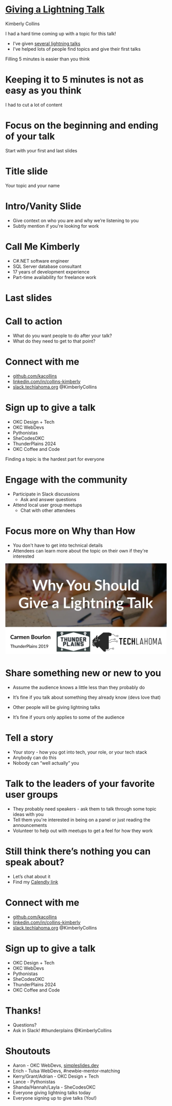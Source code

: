 # [Giving a Lightning Talk](https://simpleslides.dev/aHR0cHM6Ly9yYXcuZ2l0aHVidXNlcmNvbnRlbnQuY29tL2thY29sbGlucy9saWdodG5pbmctdGFsay9tYWluL1JFQURNRS5tZA==)
Kimberly Collins

I had a hard time coming up with a topic for this talk!
* I’ve given [several lightning talks](https://www.youtube.com/@Techlahoma/search?query=Kimberly%20Collins)
* I’ve helped lots of people find topics and give their first talks

Filling 5 minutes is easier than you think

# Keeping it to 5 minutes is not as easy as you think
I had to cut a lot of content

# Focus on the beginning and ending of your talk
Start with your first and last slides

# Title slide
Your topic and your name

# Intro/Vanity Slide
* Give context on who you are and why we’re listening to you
* Subtly mention if you're looking for work

# Call Me Kimberly
* C#.NET software engineer
* SQL Server database consultant
* 17 years of development experience
* Part-time availability for freelance work

# Last slides
# Call to action
* What do you want people to do after your talk?
* What do they need to get to that point?

# Connect with me
* [github.com/kacollins](https://github.com/kacollins)
* [linkedin.com/in/collins-kimberly](https://linkedin.com/in/collins-kimberly)
* [slack.techlahoma.org](http://slack.techlahoma.org/) @KimberlyCollins

# Sign up to give a talk
* OKC Design + Tech
* OKC WebDevs
* Pythonistas
* SheCodesOKC
* ThunderPlains 2024
* OKC Coffee and Code

Finding a topic is the hardest part for everyone

# Engage with the community
* Participate in Slack discussions
  * Ask and answer questions
* Attend local user group meetups
  * Chat with other attendees

# Focus more on Why than How
* You don't have to get into technical details
* Attendees can learn more about the topic on their own if they're interested

[![Why](https://raw.githubusercontent.com/kacollins/lightning-talk/main/why-you-should-give-a-lightning-talk.png)](https://www.youtube.com/watch?v=gDxa4DRW2-I)

# Share something new or new to you
* Assume the audience knows a little less than they probably do
* It’s fine if you talk about something they already know (devs love that)

* Other people will be giving lightning talks
* It’s fine if yours only applies to some of the audience

# Tell a story
* Your story - how you got into tech, your role, or your tech stack
* Anybody can do this
* Nobody can “well actually” you

# Talk to the leaders of your favorite user groups
* They probably need speakers - ask them to talk through some topic ideas with you
* Tell them you're interested in being on a panel or just reading the announcements
* Volunteer to help out with meetups to get a feel for how they work

# Still think there’s nothing you can speak about?
* Let’s chat about it
* Find my [Calendly link](https://calendly.com/kacollins/chat)

# Connect with me
* [github.com/kacollins](https://github.com/kacollins)
* [linkedin.com/in/collins-kimberly](https://linkedin.com/in/collins-kimberly)
* [slack.techlahoma.org](http://slack.techlahoma.org/) @KimberlyCollins

# Sign up to give a talk
* OKC Design + Tech
* OKC WebDevs
* Pythonistas
* SheCodesOKC
* ThunderPlains 2024
* OKC Coffee and Code

# Thanks! 
* Questions? 
* Ask in Slack! #thunderplains @KimberlyCollins

# Shoutouts
* Aaron - OKC WebDevs, [simpleslides.dev](https://simpleslides.dev/)
* Erich - Tulsa WebDevs, #newbie-mentor-matching
* Kerry/Grant/Adrian - OKC Design + Tech
* Lance - Pythonistas
* Shanda/Hannah/Layla - SheCodesOKC
* Everyone giving lightning talks today
* Everyone signing up to give talks (You!)
